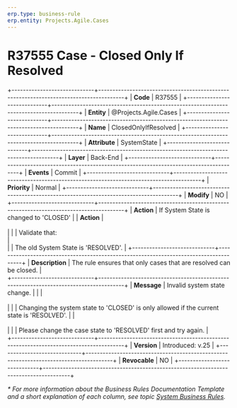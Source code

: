 ```yaml
---
erp.type: business-rule
erp.entity: Projects.Agile.Cases
---
```


# R37555 Case - Closed Only If Resolved
+-----------------------------+---------------------------------------------------------------------------------------+
| **Code**                    | R37555                                                                                |
+-----------------------------+---------------------------------------------------------------------------------------+
| **Entity**                  | @Projects.Agile.Cases                                                                 |
+-----------------------------+---------------------------------------------------------------------------------------+
| **Name**                    | ClosedOnlyIfResolved                                                                  |
+-----------------------------+---------------------------------------------------------------------------------------+
| **Attribute**               | SystemState                                                                           |
+-----------------------------+---------------------------------------------------------------------------------------+
| **Layer**                   | Back-End                                                                              |
+-----------------------------+---------------------------------------------------------------------------------------+
| **Events**                  | Commit                                                                                |
+-----------------------------+---------------------------------------------------------------------------------------+
| **Priority**                | Normal                                                                                |
+-----------------------------+---------------------------------------------------------------------------------------+
| **Modify**                  | NO                                                                                    |
+-----------------------------+---------------------------------------------------------------------------------------+
| **Action**                  | If System State is changed to 'CLOSED'                                                |
| **Action**                  | <br></br>                                                                             |
|                             | Validate that:<br>                                                                    |   
|                             | The old System State is 'RESOLVED'.                                                   |
+-----------------------------+---------------------------------------------------------------------------------------+
| **Description**             | The rule ensures that only cases that are resolved can be closed.                     |    
+-----------------------------+---------------------------------------------------------------------------------------+
| **Message**                 | Invalid system state change.                                                          |
|                             | <br></br>                                                                             |
|                             | Changing the system statе to 'CLOSED' is only allowed if the current statе is 'RESOLVED'.
|                             | <br></br>                                                                             |
|                             | Please change the case statе to 'RESOLVED' first and try again.                       |                        
+-----------------------------+---------------------------------------------------------------------------------------+
| **Version**                 | Introduced: v.25                                                                      |
+-----------------------------+---------------------------------------------------------------------------------------+
| **Revocable**               | NO                                                                                    |
+-----------------------------+---------------------------------------------------------------------------------------+

*\* For more information about the Business Rules Documentation Template and a short explanation of each column, see
topic [System Business Rules](../templates/template-description-system-business-rules.md).*
